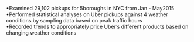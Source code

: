 •Examined 29,102 pickups for 5boroughs in NYC from Jan - May2015 \
•Performed statistical analyses on Uber pickups against 4 weather conditions by sampling data based on peak traffic hours \
•Recorded trends to appropriately price Uber’s different products based on changing weather conditions
